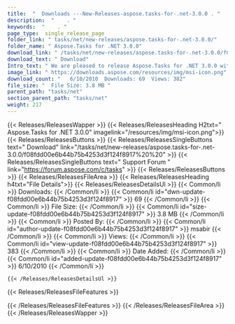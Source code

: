 ```yaml
---
title:  "  Downloads ---New-Releases-aspose.tasks-for-.net-3.0.0 . " 
description:  "    . " 
keywords:  "    . " 
page_type:  single_release_page
folder_link: " tasks/net/new-releases/aspose.tasks-for-.net-3.0.0/"
folder_name: " Aspose.Tasks for .NET 3.0.0"
download_link: " /tasks/net/new-releases/aspose.tasks-for-.net-3.0.0/f08fdd00e6b44b75b4253d3f124f8917"
download_text: " Download"
Intro_text: " We are pleased to release Aspose.Tasks for .NET 3.0.0 with the following improve..."
image_link: " https://downloads.aspose.com/resources/img/msi-icon.png"
download_count: "   6/10/2010  Downloads: 69  Views: 382"
file_size: "  File Size: 3.8 MB "
parent_path: "tasks/net"
section_parent_path: "tasks/net"
weight: 217 
---
```


{{< Releases/ReleasesWapper >}}
  {{< Releases/ReleasesHeading H2txt=" Aspose.Tasks for .NET 3.0.0" imagelink="/resources/img/msi-icon.png">}}
  {{< Releases/ReleasesButtons >}}
    {{< Releases/ReleasesSingleButtons text=" Download" link="/tasks/net/new-releases/aspose.tasks-for-.net-3.0.0/f08fdd00e6b44b75b4253d3f124f8917%20%20" >}}
    {{< Releases/ReleasesSingleButtons text=" Support Forum " link="https://forum.aspose.com/c/tasks" >}}
  {{< Releases/ReleasesButtons >}}
  {{< Releases/ReleasesFileArea >}}
    {{< Releases/ReleasesHeading h4txt="File Details">}}
    {{< Releases/ReleasesDetailsUl >}}
            {{< Common/li  >}} Downloads: {{< /Common/li >}} 
      {{< Common/li id="dwn-update-f08fdd00e6b44b75b4253d3f124f8917" >}} 69 {{< /Common/li >}} 
      {{< Common/li  >}} File Size: {{< /Common/li >}} 
      {{< Common/li id="size-update-f08fdd00e6b44b75b4253d3f124f8917" >}} 3.8 MB {{< /Common/li >}} 
      {{< Common/li  >}} Posted By: {{< /Common/li >}} 
      {{< Common/li id="author-update-f08fdd00e6b44b75b4253d3f124f8917" >}} msabir {{< /Common/li >}} 
      {{< Common/li  >}} Views: {{< /Common/li >}} 
      {{< Common/li id="view-update-f08fdd00e6b44b75b4253d3f124f8917" >}} 383 {{< /Common/li >}} 
      {{< Common/li  >}} Date Added: {{< /Common/li >}} 
      {{< Common/li id="added-update-f08fdd00e6b44b75b4253d3f124f8917" >}} 6/10/2010 {{< /Common/li >}} 

    {{< /Releases/ReleasesDetailsUl >}}

  {{< Releases/ReleasesFileFeatures >}}
      
  {{< /Releases/ReleasesFileFeatures >}}
 {{< /Releases/ReleasesFileArea >}}
{{< /Releases/ReleasesWapper >}}


